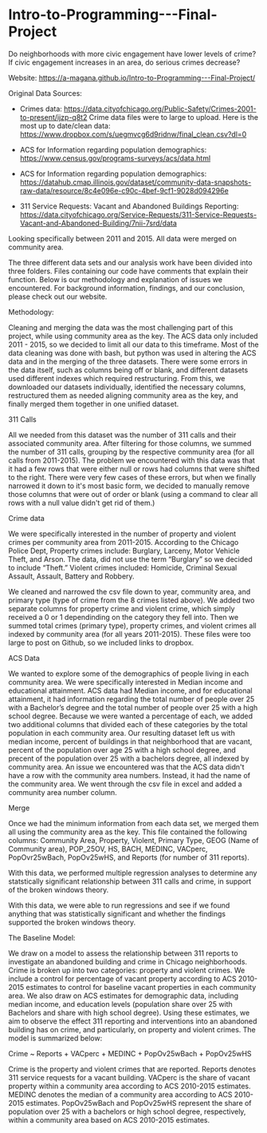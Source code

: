 # Intro-to-Programming---Final-Project
Do neighborhoods with more civic engagement have lower levels of crime? If civic engagement increases in an area, do serious crimes decrease?

Website: https://a-magana.github.io/Intro-to-Programming---Final-Project/

Original Data Sources:
- Crimes data: https://data.cityofchicago.org/Public-Safety/Crimes-2001-to-present/ijzp-q8t2
  Crime data files were to large to upload. Here is the most up to date/clean data:
  https://www.dropbox.com/s/uegmvcg6d9ridnw/final_clean.csv?dl=0

- ACS for Information regarding population demographics: https://www.census.gov/programs-surveys/acs/data.html

- ACS for Information regarding population demographics: https://datahub.cmap.illinois.gov/dataset/community-data-snapshots-raw-data/resource/8c4e096e-c90c-4bef-9cf1-9028d094296e

- 311 Service Requests: Vacant and Abandoned Buildings Reporting: https://data.cityofchicago.org/Service-Requests/311-Service-Requests-Vacant-and-Abandoned-Building/7nii-7srd/data

Looking specifically between 2011 and 2015. All data were merged on community area.

The three different data sets and our analysis work have been divided into three folders. Files containing our code have comments that explain their function. Below is our methodology and explanation of issues we encountered. For background information, findings, and our conclusion, please check out our website. 

Methodology:

Cleaning and merging the data was the most challenging part of this project, while using community area as the key. The ACS data only included 2011 - 2015, so we decided to limit all our data to this timeframe. Most of the data cleaning was done with bash, but python was used in altering the ACS data and in the merging of the three datasets. There were some errors in the data itself, such as columns being off or blank, and different datasets used different indexes which required restructuring. From this, we downloaded our datasets individually, identified the necessary columns, restructured them as needed aligning community area as the key, and finally merged them together in one unified dataset.

311 Calls 

All we needed from this dataset was the number of 311 calls and their associated community area. After filtering for those columns, we summed the number of 311 calls, grouping by the respective community area (for all calls from 2011-2015).
The problem we encountered with this data was that it had a few rows that were either null or rows had columns that were shifted to the right. There were very few cases of these errors, but when we finally narrowed it down to it's most basic form, we decided to manually remove those columns that were out of order or blank (using a command to clear all rows with a null value didn't get rid of them.) 

Crime data 

We were specifically interested in the number of property and violent crimes per community area from 2011-2015. According to the Chicago Police Dept, Property crimes include: Burglary, Larceny, Motor Vehicle Theft, and Arson. The data, did not use the term “Burglary” so we decided to include “Theft.” Violent crimes included: Homicide, Criminal Sexual Assault, Assault, Battery and Robbery.

We cleaned and narrowed the csv file down to year, community area, and primary type (type of crime from the 8 crimes listed above). We added two separate columns for property crime and violent crime, which simply received a 0 or 1 dependinding on the category they fell into. Then we summed total crimes (primary type), property crimes, and violent crimes all indexed by community area (for all years 2011-2015). These files were too large to post on Github, so we included links to dropbox.

ACS Data 

We wanted to explore some of the demographics of people living in each community area. We were specifically interested in Median income and educational attainment. ACS data had Median income, and for educational attainment, it had information regarding the total number of people over 25 with a Bachelor’s degree and the total number of people over 25 with a high school degree. Because we were wanted a percentage of each, we added two additional columns that divided each of these categories by the total population in each community area. Our resulting dataset left us with median income, percent of buildings in that neighborhood that are vacant, percent of the population over age 25 with a high school degree, and precent of the population over 25 with a bachelors degree, all indexed by community area. An issue we encountered was that the ACS data didn't have a row with the community area numbers. Instead, it had the name of the community area. We went through the csv file in excel and added a community area number column.

Merge 

Once we had the minimum information from each data set, we merged them all using the community area as the key. This file contained the following columns: Community Area, Property, Violent, Primary Type, GEOG (Name of Community area), POP_25OV, HS, BACH, MEDINC, VACperc, PopOvr25wBach, PopOv25wHS, and Reports (for number of 311 reports).

With this data, we performed multiple regression analyses to determine any statstically significant relationship between 311 calls and crime, in support of the broken windows theory.

With this data, we were able to run regressions and see if we found anything that was statistically significant and whether the findings supported the broken windows theory.

The Baseline Model: 

We draw on a model to assess the relationship between 311 reports to investigate an abandoned building and crime in Chicago neighborhoods. Crime is broken up into two categories: property and violent crimes. We include a control for percentage of vacant property according to ACS 2010-2015 estimates to control for baseline vacant properties in each community area. We also draw on ACS estimates for demographic data, including median income, and education levels (population share over 25 with Bachelors and share with high school degree). Using these estimates, we aim to observe the effect 311 reporting and interventions into an abandoned building has on crime, and particularly, on property and violent crimes. The model is summarized below:

Crime ~ Reports + VACperc + MEDINC + PopOv25wBach + PopOv25wHS

Crime is the property and violent crimes that are reported. Reports denotes 311 service requests for a vacant building. VACperc is the share of vacant property within a community area according to ACS 2010-2015 estimates. MEDINC denotes the median of a community area according to ACS 2010-2015 estimates. PopOv25wBach and PopOv25wHS represent the share of population over 25 with a bachelors or high school degree, respectively, within a community area based on ACS 2010-2015 estimates.

